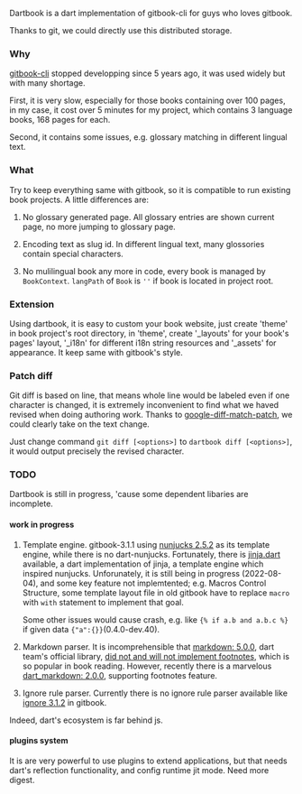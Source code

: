 Dartbook is a dart implementation of gitbook-cli for guys who loves gitbook.

Thanks to git, we could directly use this distributed storage.

### Why

[gitbook-cli](https://github.com/GitbookIO/gitbook) stopped developping since 5 years ago, it was used widely but with many shortage.

First, it is very slow, especially for those books containing over 100 pages, in my case, it cost over 5 minutes for my project, which contains 3 language books, 168 pages for each.

Second, it contains some issues, e.g. glossary matching in different lingual text.

### What

Try to keep everything same with gitbook, so it is compatible to run existing book projects. A little differences are:

1. No glossary generated page. All glossary entries are shown current page, no more jumping to glossary page.

2. Encoding text as slug id. In different lingual text, many glossories contain special characters.

3. No mulilingual book any more in code, every book is managed by `BookContext`. `langPath` of `Book` is `''` if book is located in project root.

### Extension

Using dartbook, it is easy to custom your book website, just create 'theme' in book project's root directory, in 'theme', create '_layouts' for your book's pages' layout, '_i18n' for different i18n string resources and '_assets' for appearance. It keep same with gitbook's style.

### Patch diff

Git diff is based on line, that means whole line would be labeled even if one character is changed, it is extremely inconvenient to find what we haved revised when doing authoring work. Thanks to [google-diff-match-patch](https://github.com/google/diff-match-patch), we could clearly take on the text change.

Just change command `git diff [<options>]` to `dartbook diff [<options>]`, it would output precisely the revised character.

### TODO

Dartbook is still in progress, 'cause some dependent libaries are incomplete.

#### work in progress

1. Template engine. gitbook-3.1.1 using [nunjucks 2.5.2](https://mozilla.github.io/nunjucks) as its template engine, while there is no dart-nunjucks. Fortunately, there is [jinja.dart](pub.flutter-io.cn/packages/jinja) available, a dart implementation of jinja, a template engine which inspired nunjucks. Unforunately, it is still being in progress (2022-08-04), and some key feature not implemtented; e.g. Macros Control Structure, some template layout file in old gitbook have to replace `macro` with `with` statement to implement that goal.

    Some other issues would cause crash, e.g. like `{% if a.b and a.b.c %}` if given data `{"a":{}}`(0.4.0-dev.40).

2. Markdown parser. It is incomprehensible that [markdown: 5.0.0](https://pub.flutter-io.cn/packages/markdown), dart team's official library, [did not and will not implement footnotes](https://github.com/dart-lang/markdown/issues/342), which is so popular in book reading. However, recently there is a marvelous [dart_markdown: 2.0.0](https://pub.flutter-io.cn/packages/dart_markdown), supporting footnotes feature.

3. Ignore rule parser. Currently there is no ignore rule parser available like [ignore 3.1.2](https://github.com/kaelzhang/node-ignore) in gitbook.

Indeed, dart's ecosystem is far behind js.

#### plugins system

It is are very powerful to use plugins to extend applications, but that needs dart's reflection functionality, and config runtime jit mode. Need more digest.
